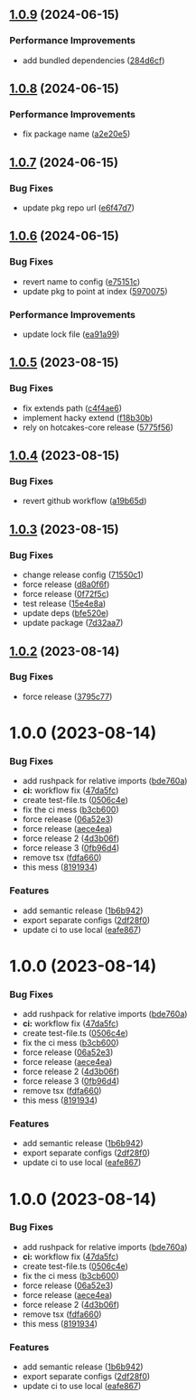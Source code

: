 ## [1.0.9](https://github.com/crealgo/hotcakes-eslint-config/compare/v1.0.8...v1.0.9) (2024-06-15)


### Performance Improvements

* add bundled dependencies ([284d6cf](https://github.com/crealgo/hotcakes-eslint-config/commit/284d6cf49311e9bd7409f9340b6a4f9cc20df687))

## [1.0.8](https://github.com/crealgo/hotcakes-eslint-config/compare/v1.0.7...v1.0.8) (2024-06-15)


### Performance Improvements

* fix package name ([a2e20e5](https://github.com/crealgo/hotcakes-eslint-config/commit/a2e20e59d7eb78fe44111ad6366e7a1594b10cc9))

## [1.0.7](https://github.com/crealgo/hotcakes-eslint-config/compare/v1.0.6...v1.0.7) (2024-06-15)


### Bug Fixes

* update pkg repo url ([e6f47d7](https://github.com/crealgo/hotcakes-eslint-config/commit/e6f47d7f9e6eba70a624bb79df0d209efba36f95))

## [1.0.6](https://github.com/crealgo/hotcakes-eslint-config/compare/v1.0.5...v1.0.6) (2024-06-15)


### Bug Fixes

* revert name to config ([e75151c](https://github.com/crealgo/hotcakes-eslint-config/commit/e75151c15b693f3e91e348017aa686475b9307bc))
* update pkg to point at index ([5970075](https://github.com/crealgo/hotcakes-eslint-config/commit/5970075320fcfd23a0382f0a6f20d36381460fb5))


### Performance Improvements

* update lock file ([ea91a99](https://github.com/crealgo/hotcakes-eslint-config/commit/ea91a99ed83bf762cb183997db5c019fc3111ee2))

## [1.0.5](https://github.com/crealgo/hotcakes-eslint-config/compare/v1.0.4...v1.0.5) (2023-08-15)


### Bug Fixes

* fix extends path ([c4f4ae6](https://github.com/crealgo/hotcakes-eslint-config/commit/c4f4ae64c1dfb3088ce5833d725f26a6dfb81b46))
* implement hacky extend ([f18b30b](https://github.com/crealgo/hotcakes-eslint-config/commit/f18b30bee3021b497e5e45ab611b80b8185780bd))
* rely on hotcakes-core release ([5775f56](https://github.com/crealgo/hotcakes-eslint-config/commit/5775f56bc0fdb7f99f71267beae993b883860f2d))

## [1.0.4](https://github.com/crealgo/hotcakes-eslint-config/compare/v1.0.3...v1.0.4) (2023-08-15)


### Bug Fixes

* revert github workflow ([a19b65d](https://github.com/crealgo/hotcakes-eslint-config/commit/a19b65d3ade97e3cdc7053e8abda58f868e079b9))

## [1.0.3](https://github.com/crealgo/hotcakes-eslint-config/compare/v1.0.2...v1.0.3) (2023-08-15)


### Bug Fixes

* change release config ([71550c1](https://github.com/crealgo/hotcakes-eslint-config/commit/71550c1bf730f182f2f67668f096e85fa0612a88))
* force release ([d8a0f6f](https://github.com/crealgo/hotcakes-eslint-config/commit/d8a0f6f6e62f2fcdcc585a960fa4f48957bd31cb))
* force release ([0f72f5c](https://github.com/crealgo/hotcakes-eslint-config/commit/0f72f5c87bc017b85dcac05d307fc58f3fc5fe67))
* test release ([15e4e8a](https://github.com/crealgo/hotcakes-eslint-config/commit/15e4e8a64eed7365f80db70c10fe09ccbfc57c4f))
* update deps ([bfe520e](https://github.com/crealgo/hotcakes-eslint-config/commit/bfe520e7ffdb52efc8d9978f098b0e5f3041847c))
* update package ([7d32aa7](https://github.com/crealgo/hotcakes-eslint-config/commit/7d32aa72d13d66d3e1a02a3ffd214e1171e63a46))

## [1.0.2](https://github.com/crealgo/hotcakes-eslint-config/compare/v1.0.1...v1.0.2) (2023-08-14)


### Bug Fixes

* force release ([3795c77](https://github.com/crealgo/hotcakes-eslint-config/commit/3795c779a9359c98e377b4b68adf04bf7d5c8d4d))

# 1.0.0 (2023-08-14)


### Bug Fixes

* add rushpack for relative imports ([bde760a](https://github.com/crealgo/hotcakes-eslint-config/commit/bde760ab726f9107c599ccc4be437c13093b7523))
* **ci:** workflow fix ([47da5fc](https://github.com/crealgo/hotcakes-eslint-config/commit/47da5fcb80412025fe016fe8d33644dba7c55e49))
* create test-file.ts ([0506c4e](https://github.com/crealgo/hotcakes-eslint-config/commit/0506c4edebeb7b2eb65390db517169df7121fd84))
* fix the ci mess ([b3cb600](https://github.com/crealgo/hotcakes-eslint-config/commit/b3cb600b1d84bf2ae44d708d65d9b34dd993c475))
* force release ([06a52e3](https://github.com/crealgo/hotcakes-eslint-config/commit/06a52e3a5dcaef8843fa4a48e88ed53d301c9a5e))
* force release ([aece4ea](https://github.com/crealgo/hotcakes-eslint-config/commit/aece4eabab6e38a74559f0aecfda115c947ac86b))
* force release 2 ([4d3b06f](https://github.com/crealgo/hotcakes-eslint-config/commit/4d3b06feae478228c0677c2b92721df986552c0f))
* force release 3 ([0fb96d4](https://github.com/crealgo/hotcakes-eslint-config/commit/0fb96d409d07ac88c235d18cf84dd9c4277a27f0))
* remove tsx ([fdfa660](https://github.com/crealgo/hotcakes-eslint-config/commit/fdfa660a2d18a4dde041b11acfa72b0da9d66031))
* this mess ([8191934](https://github.com/crealgo/hotcakes-eslint-config/commit/81919349595a32629f21cbd4b24a274c12be4dc2))


### Features

* add semantic release ([1b6b942](https://github.com/crealgo/hotcakes-eslint-config/commit/1b6b942e389beedaffe9e878edf136c6be3889ab))
* export separate configs ([2df28f0](https://github.com/crealgo/hotcakes-eslint-config/commit/2df28f032e68f165963d720be29f9609a1645293))
* update ci to use local ([eafe867](https://github.com/crealgo/hotcakes-eslint-config/commit/eafe8678243ee63683398c694ed9d8c313effdac))

# 1.0.0 (2023-08-14)


### Bug Fixes

* add rushpack for relative imports ([bde760a](https://github.com/crealgo/hotcakes-eslint-config/commit/bde760ab726f9107c599ccc4be437c13093b7523))
* **ci:** workflow fix ([47da5fc](https://github.com/crealgo/hotcakes-eslint-config/commit/47da5fcb80412025fe016fe8d33644dba7c55e49))
* create test-file.ts ([0506c4e](https://github.com/crealgo/hotcakes-eslint-config/commit/0506c4edebeb7b2eb65390db517169df7121fd84))
* fix the ci mess ([b3cb600](https://github.com/crealgo/hotcakes-eslint-config/commit/b3cb600b1d84bf2ae44d708d65d9b34dd993c475))
* force release ([06a52e3](https://github.com/crealgo/hotcakes-eslint-config/commit/06a52e3a5dcaef8843fa4a48e88ed53d301c9a5e))
* force release ([aece4ea](https://github.com/crealgo/hotcakes-eslint-config/commit/aece4eabab6e38a74559f0aecfda115c947ac86b))
* force release 2 ([4d3b06f](https://github.com/crealgo/hotcakes-eslint-config/commit/4d3b06feae478228c0677c2b92721df986552c0f))
* force release 3 ([0fb96d4](https://github.com/crealgo/hotcakes-eslint-config/commit/0fb96d409d07ac88c235d18cf84dd9c4277a27f0))
* remove tsx ([fdfa660](https://github.com/crealgo/hotcakes-eslint-config/commit/fdfa660a2d18a4dde041b11acfa72b0da9d66031))
* this mess ([8191934](https://github.com/crealgo/hotcakes-eslint-config/commit/81919349595a32629f21cbd4b24a274c12be4dc2))


### Features

* add semantic release ([1b6b942](https://github.com/crealgo/hotcakes-eslint-config/commit/1b6b942e389beedaffe9e878edf136c6be3889ab))
* export separate configs ([2df28f0](https://github.com/crealgo/hotcakes-eslint-config/commit/2df28f032e68f165963d720be29f9609a1645293))
* update ci to use local ([eafe867](https://github.com/crealgo/hotcakes-eslint-config/commit/eafe8678243ee63683398c694ed9d8c313effdac))

# 1.0.0 (2023-08-14)


### Bug Fixes

* add rushpack for relative imports ([bde760a](https://github.com/crealgo/hotcakes-eslint-config/commit/bde760ab726f9107c599ccc4be437c13093b7523))
* **ci:** workflow fix ([47da5fc](https://github.com/crealgo/hotcakes-eslint-config/commit/47da5fcb80412025fe016fe8d33644dba7c55e49))
* create test-file.ts ([0506c4e](https://github.com/crealgo/hotcakes-eslint-config/commit/0506c4edebeb7b2eb65390db517169df7121fd84))
* fix the ci mess ([b3cb600](https://github.com/crealgo/hotcakes-eslint-config/commit/b3cb600b1d84bf2ae44d708d65d9b34dd993c475))
* force release ([06a52e3](https://github.com/crealgo/hotcakes-eslint-config/commit/06a52e3a5dcaef8843fa4a48e88ed53d301c9a5e))
* force release ([aece4ea](https://github.com/crealgo/hotcakes-eslint-config/commit/aece4eabab6e38a74559f0aecfda115c947ac86b))
* force release 2 ([4d3b06f](https://github.com/crealgo/hotcakes-eslint-config/commit/4d3b06feae478228c0677c2b92721df986552c0f))
* remove tsx ([fdfa660](https://github.com/crealgo/hotcakes-eslint-config/commit/fdfa660a2d18a4dde041b11acfa72b0da9d66031))
* this mess ([8191934](https://github.com/crealgo/hotcakes-eslint-config/commit/81919349595a32629f21cbd4b24a274c12be4dc2))


### Features

* add semantic release ([1b6b942](https://github.com/crealgo/hotcakes-eslint-config/commit/1b6b942e389beedaffe9e878edf136c6be3889ab))
* export separate configs ([2df28f0](https://github.com/crealgo/hotcakes-eslint-config/commit/2df28f032e68f165963d720be29f9609a1645293))
* update ci to use local ([eafe867](https://github.com/crealgo/hotcakes-eslint-config/commit/eafe8678243ee63683398c694ed9d8c313effdac))
